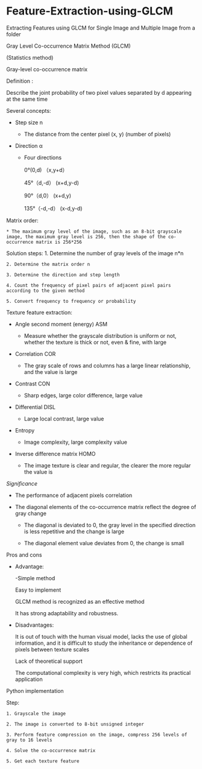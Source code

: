 # Feature-Extraction-using-GLCM
Extracting Features using GLCM for Single Image and Multiple Image from a folder


Gray Level Co-occurrence Matrix Method (GLCM)

(Statistics method)

Gray-level co-occurrence matrix

Definition :

Describe the joint probability of two pixel values ​​separated by d appearing at the same time

Several concepts:

* Step size n

    * The distance from the center pixel (x, y) (number of pixels)

* Direction α

    * Four directions

        0°(0,d) （x,y+d）
        
        45°（d,-d） (x+d,y-d)
        
        90°（d,0） (x+d,y)
        
        135°（-d,-d） (x-d,y-d)
        
        
Matrix order:

    * The maximum gray level of the image, such as an 8-bit grayscale image, the maximum gray level is 256, then the shape of the co-occurrence matrix is ​​256*256


Solution steps:
    1. Determine the number of gray levels of the image n*n
    
    2. Determine the matrix order n
    
    3. Determine the direction and step length
    
    4. Count the frequency of pixel pairs of adjacent pixel pairs according to the given method
    
    5. Convert frequency to frequency or probability
    
    
Texture feature extraction:

* Angle second moment (energy) ASM

    * Measure whether the grayscale distribution is uniform or not, whether the texture is thick or not, even & fine, with large
    
* Correlation COR

    * The gray scale of rows and columns has a large linear relationship, and the value is large

* Contrast CON

    * Sharp edges, large color difference, large value

* Differential DISL

    * Large local contrast, large value

* Entropy

    * Image complexity, large complexity value

* Inverse difference matrix HOMO

    * The image texture is clear and regular, the clearer the more regular the value is

*Significance*

* The performance of adjacent pixels correlation

* The diagonal elements of the co-occurrence matrix reflect the degree of gray change

    * The diagonal is deviated to 0, the gray level in the specified direction is less repetitive and the change is large
    
    * The diagonal element value deviates from 0, the change is small

Pros and cons

* Advantage:

    -Simple method
    
     Easy to implement
    
     GLCM method is recognized as an effective method
     
     It has strong adaptability and robustness.
     
* Disadvantages:

    It is out of touch with the human visual model, lacks the use of global information, and it is difficult to study the inheritance or dependence of pixels between texture scales
    
    Lack of theoretical support
    
    The computational complexity is very high, which restricts its practical application

Python implementation

Step:

    1. Grayscale the image
    
    2. The image is converted to 8-bit unsigned integer
    
    3. Perform feature compression on the image, compress 256 levels of gray to 16 levels
    
    4. Solve the co-occurrence matrix
    
    5. Get each texture feature
